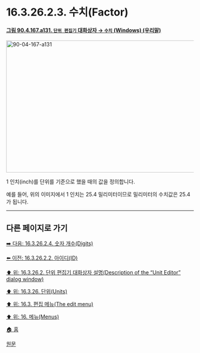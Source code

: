 # 16.3.26.2.3. 수치(Factor)

<a id="90-04-167-a131"></a>

#### [그림 90.4.167.a131. `단위 편집기` 대화상자 → `수치` (Windows) (우리말)](./90-04-0167-unit_editor.md#90-04-167-a131)
<img width="537" height="355" alt="90-04-167-a131" src="https://github.com/user-attachments/assets/74c424c2-cbf4-4b57-87da-d92f238522ce" />

1 인치(inch)를 단위를 기준으로 했을 때의 값을 정의합니다.

예를 들어, 위의 이미지에서 1 인치는 25.4 밀리미터이므로 밀리미터의 수치값은 25.4가 됩니다.

***

## 다른 페이지로 가기

[➡️ 다음: 16.3.26.2.4. 숫자 개수(Digits)](./16-03-26-02-04-digits.md)

[⬅️ 이전: 16.3.26.2.2. 아이디(ID)](./16-03-26-02-02-id.md)

[⬆️ 위: 16.3.26.2. 단위 편집기 대화상자 설명(Description of the “Unit Editor” dialog window)](./16-03-26-02-00-description_of_the_unit_editor_dialog_window.md)

[⬆️ 위: 16.3.26. 단위(Units)](./16-03-26-00-units.md)

[⬆️ 위: 16.3. 편집 메뉴(The edit menu)](./16-03-00-the-edit-menu.md)

[⬆️ 위: 16. 메뉴(Menus)](./16-00-menus.md)

[🏠 홈](./00-home.md)

[원문](https://docs.gimp.org/2.10/ko/plug-in-unit-editor.html#idm24361)